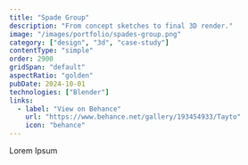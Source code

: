 ```yaml
---
title: "Spade Group"
description: "From concept sketches to final 3D render."
image: "/images/portfolio/spades-group.png"
category: ["design", "3d", "case-study"]
contentType: "simple"
order: 2900
gridSpan: "default"
aspectRatio: "golden"
pubDate: 2024-10-01
technologies: ["Blender"]
links:
  - label: "View on Behance"
    url: "https://www.behance.net/gallery/193454933/Tayto"
    icon: "behance"
---
```


Lorem Ipsum 